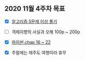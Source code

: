 ## 2020 11월 4주차 목표

- [X] [알고리즘 5문제 이상 풀기](https://github.com/UntitledCrew/Weekly/tree/sangwoo/2020_year/11_month/4_week/Sangwoo/Algorithm)

- [ ] 객체지향의 사실과 오해 100p ~ 200p

- [X] [파이썬 chap 16 ~ 22](https://github.com/UntitledCrew/Weekly/tree/sangwoo/2020_year/11_month/4_week/Sangwoo/Python)

- [X] 주말에는 제주도 여행이라 휴무